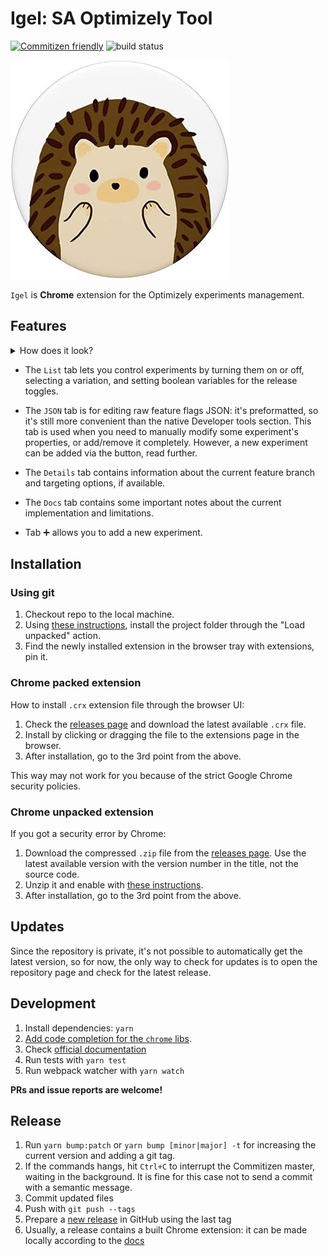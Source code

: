 # Igel: SA Optimizely Tool

[![Commitizen friendly](https://img.shields.io/badge/commitizen-friendly-brightgreen.svg)](http://commitizen.github.io/cz-cli/)
![build status](https://github.com/RedTecLab/igel-chrome-sa-optimizely-tool/actions/workflows/main.yml/badge.svg)

![](src/images/igel350.jpg)

`Igel` is **Chrome** extension for the Optimizely experiments management.

## Features

<details>
<summary>How does it look?</summary>

![](src/images/ui-tab-list.png)

</details>

- The `List` tab lets you control experiments by turning them on or off, selecting a variation, and setting boolean variables for the release toggles.

- The `JSON` tab is for editing raw feature flags JSON: it's preformatted, so it's still more convenient than the native Developer tools section.
  This tab is used when you need to manually modify some experiment's properties, or add/remove it completely.
  However, a new experiment can be added via the button, read further.

- The `Details` tab contains information about the current feature branch and targeting options, if available.

- The `Docs` tab contains some important notes about the current implementation and limitations.

- Tab ➕ allows you to add a new experiment.

## Installation

### Using git

1. Checkout repo to the local machine.
2. Using [these instructions], install the project folder through the "Load unpacked" action.
3. Find the newly installed extension in the browser tray with extensions, pin it.

### Chrome packed extension

How to install `.crx` extension file through the browser UI:

1. Check the [releases page] and download the latest available `.crx` file.
2. Install by clicking or dragging the file to the extensions page in the browser.
3. After installation, go to the 3rd point from the above.

This way may not work for you because of the strict Google Chrome security policies.

### Chrome unpacked extension

If you got a security error by Chrome:

1. Download the compressed `.zip` file from the [releases page].
   Use the latest available version with the version number in the title, not the source code.
2. Unzip it and enable with [these instructions].
3. After installation, go to the 3rd point from the above.

## Updates

Since the repository is private, it's not possible to automatically get the latest version,
so for now, the only way to check for updates is to open the repository page and check for the latest release.

## Development

1. Install dependencies: `yarn`
2. [Add code completion for the `chrome` libs](https://newbedev.com/how-do-i-use-webstorm-for-chrome-extension-development).
3. Check [official documentation](https://developer.chrome.com/docs/extensions/mv3/devguide/)
4. Run tests with `yarn test`
5. Run webpack watcher with `yarn watch`

**PRs and issue reports are welcome!**

## Release

1. Run `yarn bump:patch` or `yarn bump [minor|major] -t` for increasing the current version and adding a git tag.
2. If the commands hangs, hit `Ctrl+C` to interrupt the Commitizen master, waiting in the background.
   It is fine for this case not to send a commit with a semantic message.
3. Commit updated files
4. Push with `git push --tags`
5. Prepare a [new release](https://github.com/RedTecLab/igel-chrome-sa-optimizely-tool/releases/new) in GitHub using the last tag
6. Usually, a release contains a built Chrome extension: it can be made locally according to the [docs](https://developer.chrome.com/docs/extensions/mv3/linux_hosting/#create)

[releases page]: https://github.com/RedTecLab/igel-chrome-sa-optimizely-tool/releases
[these instructions]: https://developer.chrome.com/docs/extensions/mv3/getstarted/
